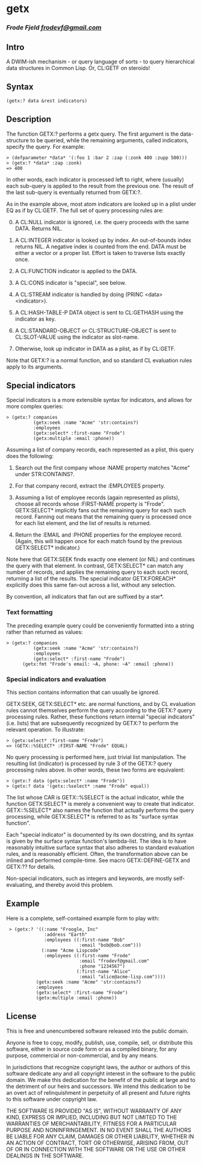# getx
### _Frode Fjeld <frodevf@gmail.com>_

## Intro

A DWIM-ish mechanism - or query language of sorts - to query
hierarchical data structures in Common Lisp. Or, CL:GETF on steroids!

## Syntax

    (getx:? data &rest indicators)

## Description

The function GETX:? performs a getx query. The first argument is the
data-structure to be queried, while the remaining arguments, called
indicators, specify the query. For example:

    > (defparameter *data* '(:foo 1 :bar 2 :zap (:zonk 400 :zupp 500)))
    > (getx:? *data* :zap :zonk)
    => 400

In other words, each indicator is processed left to right, where
(usually) each sub-query is applied to the result from the previous
one. The result of the last sub-query is eventually returned from
GETX:?.

As in the example above, most atom indicators are looked up in a plist
under EQ as if by CL:GETF. The full set of query processing rules are:


0. A CL:NULL indicator is ignored, i.e. the query proceeds with the
   same DATA. Returns NIL.

1. A CL:INTEGER indicator is looked up by index. An out-of-bounds
   index returns NIL. A negative index is counted from the end. DATA
   must be either a vector or a proper list. Effort is taken to
   traverse lists exactly once.

2. A CL:FUNCTION indicator is applied to the DATA.

3. A CL:CONS indicator is "special", see below.

4. A CL:STREAM indicator is handled by doing (PRINC \<data\> \<indicator\>).

5. A CL:HASH-TABLE-P DATA object is sent to CL:GETHASH using the
   indicator as key.

6. A CL:STANDARD-OBJECT or CL:STRUCTURE-OBJECT is sent to
   CL:SLOT-VALUE using the indicator as slot-name.

7. Otherwise, look up indicator in DATA as a plist, as if by CL:GETF.

Note that GETX:? is a normal function, and so standard CL evaluation
rules apply to its arguments.

## Special indicators

Special indicators is a more extensible syntax for indicators, and
allows for more complex queries:

    > (getx:? companies
              (getx:seek :name "Acme" 'str:contains?)
              :employees
              (getx:select* :first-name "Frode")
              (getx:multiple :email :phone))

Assuming a list of company records, each represented as a plist, this
query does the following:

1. Search out the first company whose :NAME property matches "Acme"
   under STR:CONTAINS?.

2. For that company record, extract the :EMPLOYEES property.

3. Assuming a list of employee records (again represented as plists),
   choose all records whose :FIRST-NAME property is
   "Frode". GETX:SELECT* implicitly fans out the remaining query for
   each such record. Fanning out means that the remaining query is
   processed once for each list element, and the list of results is
   returned.

4. Return the :EMAIL and :PHONE properties for the employee
   record. (Again, this will happen once for each match found by the
   previous GETX:SELECT* indicator.)

Note here that GETX:SEEK finds exactly one element (or NIL) and
continues the query with that element. In contrast, GETX:SELECT* can
match any number of records, and applies the remaining query to each
such record, returning a list of the results. The special indicator
GETX:FOREACH* explicitly does this same fan-out across a list, without
any selection.

By convention, all indicators that fan out are suffixed by a star*.

### Text formatting

The preceding example query could be conveniently formatted into a
string rather than returned as values:

    > (getx:? companies
              (getx:seek :name "Acme" 'str:contains?)
              :employees
              (getx:select* :first-name "Frode")
	      (getx:fmt "Frode's email: ~A, phone: ~A" :email :phone))

### Special indicators and evaluation

This section contains information that can usually be ignored.

GETX:SEEK, GETX:SELECT* etc. are normal functions, and by CL
evaluation rules cannot themselves perform the query according to the
GETX:?  query processing rules. Rather, these functions return
internal "special indicators" (i.e. lists) that are subsequently
recognized by GETX:? to perform the relevant operation. To illustrate:

    > (getx:select* :first-name "Frode")
    => (GETX::%SELECT* :FIRST-NAME "Frode" EQUAL)

No query processing is performed here, just trivial list manipulation.
The resulting list (indicator) is processed by rule 3 of the GETX:?
query processing rules above. In other words, these two forms are
equivalent:

    > (getx:? data (getx:select* :name "Frode"))
    > (getx:? data '(getx::%select* :name "Frode" equal))

The list whose CAR is GETX::%SELECT is the actual indicator, while the
function GETX:SELECT* is merely a convenient way to create that
indicator. GETX::%SELECT* also names the function that actually
performs the query processing, while GETX:SELECT* is referred to as
its "surface syntax function".

Each "special indicator" is documented by its own docstring, and its
syntax is given by the surface syntax function's lambda-list. The idea
is to have reasonably intuitive surface syntax that also adheres to
standard evaluation rules, and is reasonably efficient. Often, the
transformation above can be inlined and performed compile-time. See
macro GETX::DEFINE-GETX and GETX:?? for details.

Non-special indicators, such as integers and keywords, are mostly
self-evaluating, and thereby avoid this problem.

## Example

Here is a complete, self-contained example form to play with:

     > (getx:? '((:name "Froogle, Inc"
                  :address "Earth"
                  :employees ((:first-name "Bob"
                               :email "bob@bob.com")))
                 (:name "Acme Lispcode"
                  :employees ((:first-name "Frode"
                               :email "frodevf@gmail.com"
                               :phone "1234567")
                              (:first-name "Alice"
                               :email "alice@acme-lisp.com"))))
               (getx:seek :name "Acme" 'str:contains?)
               :employees
               (getx:select* :first-name "Frode")
               (getx:multiple :email :phone))


## License

This is free and unencumbered software released into the public domain.

Anyone is free to copy, modify, publish, use, compile, sell, or
distribute this software, either in source code form or as a compiled
binary, for any purpose, commercial or non-commercial, and by any
means.

In jurisdictions that recognize copyright laws, the author or authors
of this software dedicate any and all copyright interest in the
software to the public domain. We make this dedication for the benefit
of the public at large and to the detriment of our heirs and
successors. We intend this dedication to be an overt act of
relinquishment in perpetuity of all present and future rights to this
software under copyright law.

THE SOFTWARE IS PROVIDED "AS IS", WITHOUT WARRANTY OF ANY KIND,
EXPRESS OR IMPLIED, INCLUDING BUT NOT LIMITED TO THE WARRANTIES OF
MERCHANTABILITY, FITNESS FOR A PARTICULAR PURPOSE AND NONINFRINGEMENT.
IN NO EVENT SHALL THE AUTHORS BE LIABLE FOR ANY CLAIM, DAMAGES OR
OTHER LIABILITY, WHETHER IN AN ACTION OF CONTRACT, TORT OR OTHERWISE,
ARISING FROM, OUT OF OR IN CONNECTION WITH THE SOFTWARE OR THE USE OR
OTHER DEALINGS IN THE SOFTWARE.

